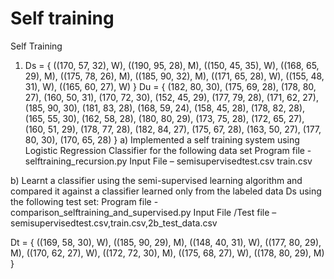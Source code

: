 # Self training
Self Training


1. Ds = { ((170, 57, 32), W),
((190, 95, 28), M),
((150, 45, 35), W),
((168, 65, 29), M),
((175, 78, 26), M),
((185, 90, 32), M),
((171, 65, 28), W),
((155, 48, 31), W),
((165, 60, 27), W) }
Du = { (182, 80, 30), (175, 69, 28), (178, 80, 27),
(160, 50, 31), (170, 72, 30), (152, 45, 29),
(177, 79, 28), (171, 62, 27), (185, 90, 30),
(181, 83, 28), (168, 59, 24), (158, 45, 28),
(178, 82, 28), (165, 55, 30), (162, 58, 28),
(180, 80, 29), (173, 75, 28), (172, 65, 27),
(160, 51, 29), (178, 77, 28), (182, 84, 27),
(175, 67, 28), (163, 50, 27), (177, 80, 30),
(170, 65, 28) }
a) Implemented a self training system using Logistic Regression Classifier for the following data set 
Program file - selftraining_recursion.py
Input File – semisupervisedtest.csv
                          train.csv


b) Learnt a classifier using the semi-supervised learning algorithm and
compared it against a classifier learned only from the labeled data Ds
using the following test set:
Program file - comparison_selftraining_and_supervised.py
Input File /Test file – semisupervisedtest.csv,train.csv,2b_test_data.csv

Dt = { ((169, 58, 30), W),
((185, 90, 29), M),
((148, 40, 31), W),
((177, 80, 29), M),
((170, 62, 27), W),
((172, 72, 30), M),
((175, 68, 27), W),
((178, 80, 29), M) }



